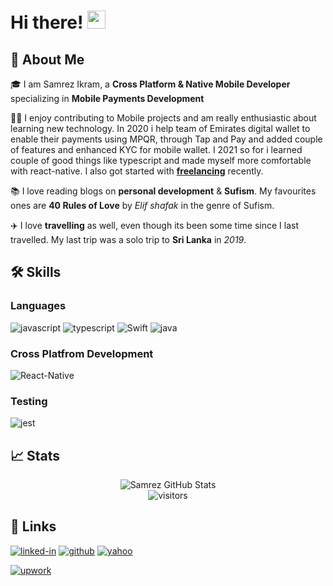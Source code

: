# Hi there! <img src="https://media.giphy.com/media/hvRJCLFzcasrR4ia7z/giphy.gif" width="29px">

## 🚀 About Me

🎓 I am Samrez Ikram, a **Cross Platform & Native Mobile Developer** specializing in **Mobile Payments Development**

👨‍💻 I enjoy contributing to Mobile projects and am really enthusiastic about learning new technology. In 2020 i help team of Emirates digital wallet to enable their payments using MPQR, through Tap and Pay and added couple of features and enhanced KYC for mobile wallet. I 2021 so for i learned couple of good things like typescript and made myself more comfortable with react-native.  I also got started with [**freelancing**](https://www.upwork.com/freelancers/~01dff5ac06e2f986ad) recently.

📚 I love reading blogs on **personal development** & **Sufism**. My favourites ones are **40 Rules of Love**
by _Elif shafak_ in the genre of Sufism.

✈️ I love **travelling** as well, even though its been some time since I last travelled. My last trip was a solo trip to **Sri Lanka** in _2019_.

## 🛠️ Skills

### Languages

![javascript](https://img.shields.io/badge/JavaScript-323330?style=for-the-badge&logo=javascript&logoColor=F7DF1E)
![typescript](https://img.shields.io/badge/TypeScript-3178C6?style=for-the-badge&logo=typescript&logoColor=white)
![Swift](https://img.shields.io/badge/Swift-FA7343?style=for-the-badge&logo=Swift&logoColor=white)
![java](https://img.shields.io/badge/java-007396?style=for-the-badge&logo=java&logoColor=white)


### Cross Platfrom Development

![React-Native](https://img.shields.io/badge/React-61DAFB?style=for-the-badge&logo=React&logoColor=white)

### Testing

![jest](https://img.shields.io/badge/Jest-C21325?style=for-the-badge&logo=jest&logoColor=white)

## 📈 Stats

<div align="center">
<img src="https://github-readme-stats.vercel.app/api?username=samrezikram&show_icons=true&hide_border=true" alt="Samrez GitHub Stats">
</div>

<div align="center">
<img src="https://visitor-badge.laobi.icu/badge?page_id=ruppysuppy.ruppysuppy" alt="visitors">
</div>


## 🔗 Links


[![linked-in](https://img.shields.io/badge/Linked_In-0077B5?style=for-the-badge&logo=LinkedIn&logoColor=white)](https://www.linkedin.com/in/samrezikram/)
[![github](https://img.shields.io/badge/GitHub-000000?style=for-the-badge&logo=GitHub&logoColor=white)](https://github.com/samrezikram)
[![yahoo](https://img.shields.io/badge/Yahoo-6001D2?style=for-the-badge&logo=Yahoo!&logoColor=00000)](mailto:samrezikram@yahoo.com)

[![upwork](https://img.shields.io/badge/Upwork-6FDA44?style=for-the-badge&logo=Upwork&logoColor=white)](https://www.upwork.com/freelancers/~01dff5ac06e2f986ad)

